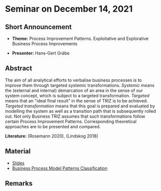 # Seminar on December 14, 2021

## Short Announcement

* __Theme:__ Process Improvement Patterns. Exploitative and Explorative
  Business Process Improvements

* __Presenter:__ Hans-Gert Gräbe

## Abstract

The aim of all analytical efforts to verbalise business processes is to
improve them through targeted systemic transformations. _Systemic_ means the
(external and internal) demarcation of an area in the sense of our system
concept, which is subject to a targeted transformation.  _Targeted_ means that
an "ideal final result" in the sense of TRIZ is to be achieved. _Targeted
transformation_ means that this goal is prepared and evaluated by modelling
the system as well as a transition path that is subsequently rolled out. Not
only Business TRIZ assumes that such transformations follow certain Process
Improvement Patterns. Corresponding theoretical approaches are to be presented
and compared.

__Literature:__ (Rosemann 2020), (Lindskog 2018)

## Material

* [Slides](Slides.pdf)
* [Business Process Model Patterns Classification](http://bpmpatterns.org/)

## Remarks



